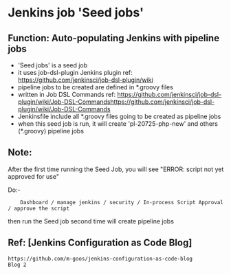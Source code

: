# Jenkins job 'Seed jobs'

## Function: Auto-populating Jenkins with pipeline jobs

- 'Seed jobs' is a seed job
- it uses job-dsl-plugin Jenkins plugin
  ref: https://github.com/jenkinsci/job-dsl-plugin/wiki
- pipeline jobs to be created are defined in *.groovy files
- written in Job DSL Commands ref: https://github.com/jenkinsci/job-dsl-plugin/wiki/Job-DSL-Commandshttps://github.com/jenkinsci/job-dsl-plugin/wiki/Job-DSL-Commands
- Jenkinsfile include all *.groovy files going to be created as pipeline jobs
- when this seed job is run, it will create 'pl-20725-php-new' and others (*.groovy) pipeline jobs

## Note:
After the first time running the Seed Job,
you will see "ERROR: script not yet approved for use"

Do:-
```
	Dashboard / manage jenkins / security / In-process Script Approval / approve the script
```
then run the Seed job second time will create pipeline jobs

## Ref:  [Jenkins Configuration as Code Blog]
```
https://github.com/m-goos/jenkins-configuration-as-code-blog
Blog 2
```

